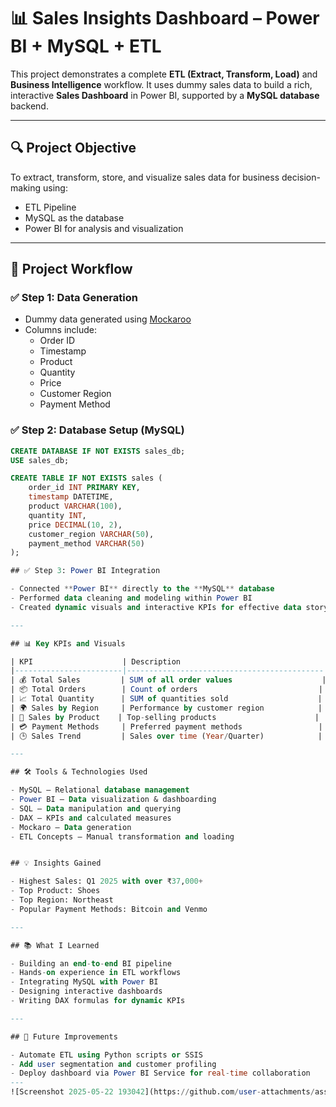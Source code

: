 # 📊 Sales Insights Dashboard – Power BI + MySQL + ETL

This project demonstrates a complete **ETL (Extract, Transform, Load)** and **Business Intelligence** workflow. It uses dummy sales data to build a rich, interactive **Sales Dashboard** in Power BI, supported by a **MySQL database** backend.

---

## 🔍 Project Objective

To extract, transform, store, and visualize sales data for business decision-making using:

- ETL Pipeline
- MySQL as the database
- Power BI for analysis and visualization

---

## 📁 Project Workflow

### ✅ Step 1: Data Generation
- Dummy data generated using [Mockaroo](https://mockaroo.com/)
- Columns include:
  - Order ID
  - Timestamp
  - Product
  - Quantity
  - Price
  - Customer Region
  - Payment Method

### ✅ Step 2: Database Setup (MySQL)

```sql
CREATE DATABASE IF NOT EXISTS sales_db;
USE sales_db;

CREATE TABLE IF NOT EXISTS sales (
    order_id INT PRIMARY KEY,
    timestamp DATETIME,
    product VARCHAR(100),
    quantity INT,
    price DECIMAL(10, 2),
    customer_region VARCHAR(50),
    payment_method VARCHAR(50)
);

## ✅ Step 3: Power BI Integration

- Connected **Power BI** directly to the **MySQL** database  
- Performed data cleaning and modeling within Power BI  
- Created dynamic visuals and interactive KPIs for effective data storytelling

---

## 📊 Key KPIs and Visuals

| KPI                    | Description                                |
|------------------------|--------------------------------------------|
| 💰 Total Sales         | SUM of all order values                    |
| 📦 Total Orders        | Count of orders                           |
| 📈 Total Quantity      | SUM of quantities sold                    |
| 🌍 Sales by Region     | Performance by customer region            |
| 🛒 Sales by Product    | Top-selling products                      |
| 💳 Payment Methods     | Preferred payment methods                 |
| 🕒 Sales Trend         | Sales over time (Year/Quarter)            |

---

## 🛠️ Tools & Technologies Used

- MySQL – Relational database management  
- Power BI – Data visualization & dashboarding  
- SQL – Data manipulation and querying  
- DAX – KPIs and calculated measures  
- Mockaro – Data generation  
- ETL Concepts – Manual transformation and loading  


## 💡 Insights Gained

- Highest Sales: Q1 2025 with over ₹37,000+  
- Top Product: Shoes
- Top Region: Northeast  
- Popular Payment Methods: Bitcoin and Venmo

---

## 📚 What I Learned

- Building an end-to-end BI pipeline  
- Hands-on experience in ETL workflows  
- Integrating MySQL with Power BI  
- Designing interactive dashboards  
- Writing DAX formulas for dynamic KPIs  

---

## 📎 Future Improvements

- Automate ETL using Python scripts or SSIS  
- Add user segmentation and customer profiling  
- Deploy dashboard via Power BI Service for real-time collaboration
---
![Screenshot 2025-05-22 193042](https://github.com/user-attachments/assets/72ef29a0-3448-423c-aad6-fd059204d105)

